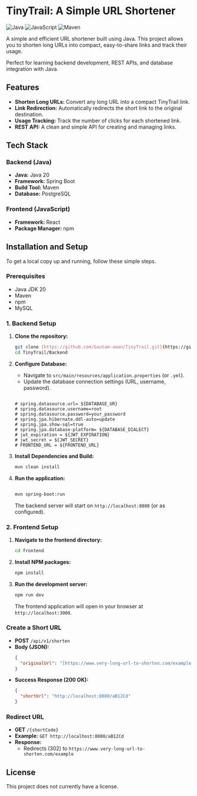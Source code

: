 # TinyTrail: A Simple URL Shortener

![Java](https://img.shields.io/badge/Java-28.2%25-E00000?style=for-the-badge&logo=java)
![JavaScript](https://img.shields.io/badge/JavaScript-70.9%25-F7DF1E?style=for-the-badge&logo=javascript)
![Maven](https://img.shields.io/badge/Maven-C71A36?style=for-the-badge&logo=apachemaven)

A simple and efficient URL shortener built using Java. This project allows you to shorten long URLs into compact, easy-to-share links and track their usage.

Perfect for learning backend development, REST APIs, and database integration with Java.

## Features

* **Shorten Long URLs:** Convert any long URL into a compact TinyTrail link.
* **Link Redirection:** Automatically redirects the short link to the original destination.
* **Usage Tracking:**  Track the number of clicks for each shortened link.
* **REST API:** A clean and simple API for creating and managing links.

## Tech Stack

### Backend (Java)
* **Java:** Java 20
* **Framework:** Spring Boot
* **Build Tool:** Maven
* **Database:** PostgreSQL

### Frontend (JavaScript)
* **Framework:** React
* **Package Manager:** npm

## Installation and Setup

To get a local copy up and running, follow these simple steps.

### Prerequisites

* Java JDK 20
* Maven
* npm
* MySQL

### 1. Backend Setup

1.  **Clone the repository:**
    ```sh
    git clone [https://github.com/Gautam-aman/TinyTrail.git](https://github.com/Gautam-aman/TinyTrail.git)
    cd TinyTrail/Backend
    ```

2.  **Configure Database:**
    * Navigate to `src/main/resources/application.properties` (or `.yml`).
    * Update the database connection settings (URL, username, password).
    ```properties
    
    # spring.datasource.url= ${DATABASE_UR}
    # spring.datasource.username=root
    # spring.datasource.password=your_password
    # spring.jpa.hibernate.ddl-auto=update
    # spring.jpa.show-sql=true
    # spring.jpa.database-platform= ${DATABASE_DIALECT}
    # jwt_expiration = ${JWT_EXPIRATION}
    # jwt_secret = ${JWT_SECRET}
    # FRONTEND_URL = ${FRONTEND_URL}
    ```

3.  **Install Dependencies and Build:**
    ```sh
    mvn clean install
    ```

4.  **Run the application:**
    ```sh
    
    mvn spring-boot:run
    ```
    The backend server will start on `http://localhost:8080` (or as configured).

### 2. Frontend Setup

1.  **Navigate to the frontend directory:**
    ```sh
    cd frontend
    ```

2.  **Install NPM packages:**
    ```sh
    npm install
    ```

3.  **Run the development server:**
    ```sh
    npm run dev
    ```
    The frontend application will open in your browser at `http://localhost:3000`.


### Create a Short URL

* **POST** `/api/v1/shorten`
* **Body (JSON):**
    ```json
    {
      "originalUrl": "[https://www.very-long-url-to-shorten.com/example](https://www.very-long-url-to-shorten.com/example)"
    }
    ```
* **Success Response (200 OK):**
    ```json
    {
      "shortUrl": "http://localhost:8080/aB12Cd"
    }
    ```

### Redirect URL

* **GET** `/{shortCode}`
* **Example:** `GET http://localhost:8080/aB12Cd`
* **Response:**
    * Redirects (302) to `https://www.very-long-url-to-shorten.com/example`

## License

This project does not currently have a license. 

